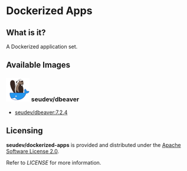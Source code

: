 # Dockerized Apps

## What is it?

A Dockerized application set.

## Available Images

### ![dbeaver](https://raw.githubusercontent.com/seudev/dockerized-apps/master/dbeaver/dockerized-dbeaver-64px.png) seudev/dbeaver

* [seudev/dbeaver:7.2.4](dbeaver/README.md)

## Licensing

**seudev/dockerized-apps** is provided and distributed under the [Apache Software License 2.0](http://www.apache.org/licenses/LICENSE-2.0).

Refer to *LICENSE* for more information.
